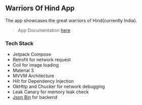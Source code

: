 ## Warriors Of Hind App

The app showcases the great warriors of Hind(currently India).

> App Documentation [here](https://harisheoran.github.io/projects/warriorsofhind/)

### Tech Stack
- Jetpack Compose
- Retrofit for network request
- Coil for image loading
- Material 3
- MVVM Architecture
- Hilt for Dependency Injection
- OkHttp and Chucker for network debugging
- Leak Canary for memory leak check
- [Json Bin](https://jsonbin.io/) for backend
